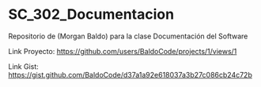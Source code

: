 # SC_302_Documentacion
Repositorio de (Morgan Baldo) para la clase Documentación del Software

Link Proyecto: https://github.com/users/BaldoCode/projects/1/views/1

Link Gist: https://gist.github.com/BaldoCode/d37a1a92e618037a3b27c086cb24c72b
